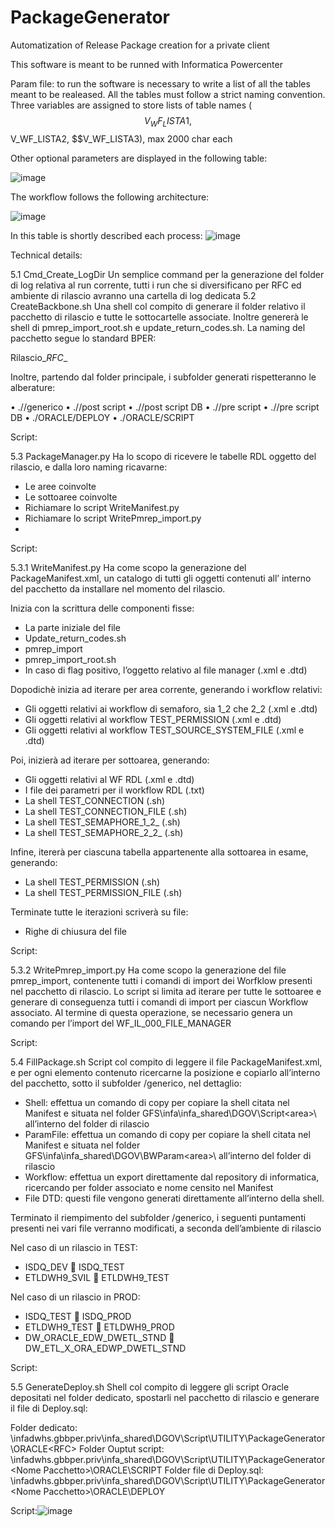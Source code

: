 # PackageGenerator
Automatization of Release Package creation for a private client

This software is meant to be runned with Informatica Powercenter 

Param file: to run the software is necessary to write a list of all the tables meant to be realeased. All the tables must follow a strict naming convention.
Three variables are assigned to store lists of table names ($$V_WF_LISTA1, $$V_WF_LISTA2, $$V_WF_LISTA3), max 2000 char each

Other optional parameters are displayed in the following table:

![image](https://github.com/Riccardo-Cpt/PackageGenerator/assets/61077368/a36dbc90-6721-4bc4-88fd-be68409aea7e)

The workflow follows the following architecture:

![image](https://github.com/Riccardo-Cpt/PackageGenerator/assets/61077368/ebcb0c3a-ab05-4b09-84b0-2dd02665741c)

In this table is shortly described each process:
![image](https://github.com/Riccardo-Cpt/PackageGenerator/assets/61077368/197f47e9-819c-43bc-a0e8-b822f27fd919)


Technical details:

5.1	Cmd_Create_LogDir
Un semplice command per la generazione del folder di log relativa al run corrente, tutti i run che si diversificano per RFC ed ambiente di rilascio avranno una cartella di log dedicata
5.2	CreateBackbone.sh
Una shell col compito di generare il folder relativo il pacchetto di rilascio e tutte le sottocartelle associate. Inoltre genererà le shell di pmrep_import_root.sh e update_return_codes.sh. La naming del pacchetto segue lo standard BPER:

Rilascio_<ambiente rilascio>_RFC_<codice RFC>_<data rilascio>

Inoltre, partendo dal folder principale, i subfolder generati rispetteranno le alberature:

•	./<RFC>/generico
•	./<RFC>/post script
•	./<RFC>/post script DB
•	./<RFC>/pre script
•	./<RFC>/pre script DB
•	./ORACLE/DEPLOY
•	./ORACLE/SCRIPT

Script:
 
5.3	PackageManager.py
Ha lo scopo di ricevere le tabelle RDL oggetto del rilascio, e dalla loro naming ricavarne:
-	Le aree coinvolte 
-	Le sottoaree coinvolte 
-	Richiamare lo script WriteManifest.py
-	Richiamare lo script WritePmrep_import.py
-	
Script:

 
5.3.1	WriteManifest.py
Ha come scopo la generazione del PackageManifest.xml, un catalogo di tutti gli oggetti contenuti all’ interno del pacchetto da installare nel momento del rilascio.

Inizia con la scrittura delle componenti fisse:
-	La parte iniziale del file
-	Update_return_codes.sh
-	pmrep_import
-	pmrep_import_root.sh
-	In caso di flag positivo, l’oggetto relativo al file manager (.xml e .dtd)

Dopodichè inizia ad iterare per area corrente, generando i workflow relativi:
-	Gli oggetti relativi ai workflow di semaforo, sia 1_2 che 2_2 (.xml e .dtd)
-	Gli oggetti relativi al workflow TEST_PERMISSION (.xml e .dtd)
-	Gli oggetti relativi al workflow TEST_SOURCE_SYSTEM_FILE (.xml e .dtd)

Poi, inizierà ad iterare per sottoarea, generando:
-	Gli oggetti relativi al WF RDL (.xml e .dtd)
-	I file dei parametri per il workflow RDL (.txt)
-	La shell TEST_CONNECTION (.sh)
-	La shell TEST_CONNECTION_FILE (.sh)
-	La shell TEST_SEMAPHORE_1_2_ (.sh)
-	La shell TEST_SEMAPHORE_2_2_ (.sh)

Infine, itererà per ciascuna tabella appartenente alla sottoarea in esame, generando:
-	La shell TEST_PERMISSION (.sh)
-	La shell TEST_PERMISSION_FILE (.sh)

Terminate tutte le iterazioni scriverà su file:
-	Righe di chiusura del file


Script:
 
5.3.2	WritePmrep_import.py
Ha come scopo la generazione del file pmrep_import, contenente tutti i comandi di import dei Worfklow presenti nel pacchetto di rilascio. Lo script si limita ad iterare per tutte le sottoaree e generare di conseguenza tutti i comandi di import per ciascun Workflow associato. Al termine di questa operazione, se necessario genera un comando per l’import del WF_IL_000_FILE_MANAGER

Script:
 
5.4	FillPackage.sh
Script col compito di leggere il file PackageManifest.xml, e per ogni elemento contenuto ricercarne la posizione e copiarlo all’interno del pacchetto, sotto il subfolder /generico, nel dettaglio:

-	Shell: effettua un comando di copy per copiare la shell citata nel Manifest e situata nel folder GFS\infa\infa_shared\DGOV\Script\<area>\ all’interno del folder di rilascio
-	ParamFile: effettua un comando di copy per copiare la shell citata nel Manifest e situata nel folder GFS\infa\infa_shared\DGOV\BWParam\<area>\ all’interno del folder di rilascio
-	Workflow: effettua un export direttamente dal repository di informatica, ricercando per folder associato e nome censito nel Manifest
-	File DTD: questi file vengono generati direttamente all’interno della shell.

Terminato il riempimento del subfolder /generico, i seguenti puntamenti presenti nei vari file verranno modificati, a seconda dell’ambiente di rilascio

Nel caso di un rilascio in TEST:
-	ISDQ_DEV  ISDQ_TEST
-	ETLDWH9_SVIL  ETLDWH9_TEST

Nel caso di un rilascio in PROD:
-	ISDQ_TEST  ISDQ_PROD
-	ETLDWH9_TEST  ETLDWH9_PROD
-	DW_ORACLE_EDW_DWETL_STND  DW_ETL_X_ORA_EDWP_DWETL_STND

Script:

 
5.5	GenerateDeploy.sh
Shell col compito di leggere gli script Oracle depositati nel folder dedicato, spostarli nel pacchetto di rilascio e generare il file di Deploy.sql:

Folder dedicato: \\infadwhs.gbbper.priv\infa_shared\DGOV\Script\UTILITY\PackageGenerator\ORACLE\<RFC>
Folder Ouptut script: \\infadwhs.gbbper.priv\infa_shared\DGOV\Script\UTILITY\PackageGenerator\<Nome  Pacchetto>\ORACLE\SCRIPT
Folder file di Deploy.sql: \\infadwhs.gbbper.priv\infa_shared\DGOV\Script\UTILITY\PackageGenerator\<Nome  Pacchetto>\ORACLE\DEPLOY

Script:![image](https://github.com/Riccardo-Cpt/PackageGenerator/assets/61077368/819694bc-7661-4529-85d3-50ad66c76dfc)

 
